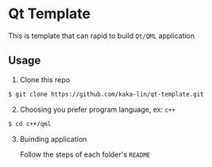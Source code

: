 # Qt Template

This is template that can rapid to build ```Qt/QML``` application 

## Usage

1. Clone this repo
```bash
$ git clone https://github.com/kaka-lin/qt-template.git
```

2. Choosing you prefer program language, ex: ```c++```

```bash
$ cd c++/qml
```

3. Buinding application

    Follow the steps of each folder's ```README```
